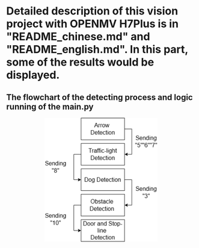  # Detailed description of this vision project with OPENMV H7Plus is in "README_chinese.md" and "README_english.md". In this part, some of the results would be displayed.
 ## The flowchart of the detecting process and logic running of the main.py
<div align="center">
    <img src="https://github.com/ICscholar/OpenMV-Autonomous-Vision/blob/main/images%20for%20README/flowchart.png" alt="Flowchart" width="300"/>
</div>

 
